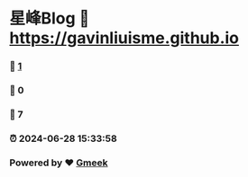 # 星峰Blog :link: https://gavinliuisme.github.io 
### :page_facing_up: [1](https://gavinliuisme.github.io/tag.html) 
### :speech_balloon: 0 
### :hibiscus: 7 
### :alarm_clock: 2024-06-28 15:33:58 
### Powered by :heart: [Gmeek](https://github.com/Meekdai/Gmeek)
